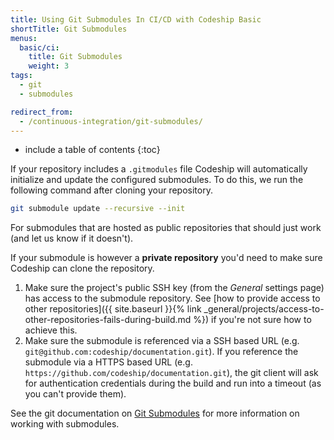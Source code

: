 ```yaml
---
title: Using Git Submodules In CI/CD with Codeship Basic
shortTitle: Git Submodules
menus:
  basic/ci:
    title: Git Submodules
    weight: 3
tags:
  - git
  - submodules

redirect_from:
  - /continuous-integration/git-submodules/
---
```


* include a table of contents
{:toc}

If your repository includes a `.gitmodules` file Codeship will automatically initialize and update the configured submodules. To do this, we run the following command after cloning your repository.

```bash
git submodule update --recursive --init
```

For submodules that are hosted as public repositories that should just work (and let us know if it doesn't).

If your submodule is however a **private repository** you'd need to make sure Codeship can clone the repository.

1. Make sure the project's public SSH key (from the _General_ settings page) has access to the submodule repository. See [how to provide access to other repositories]({{ site.baseurl }}{% link _general/projects/access-to-other-repositories-fails-during-build.md %}) if you're not sure how to achieve this.
2. Make sure the submodule is referenced via a SSH based URL (e.g. `git@github.com:codeship/documentation.git`). If you reference the submodule via a HTTPS based URL (e.g. `https://github.com/codeship/documentation.git`), the git client will ask for authentication credentials during the build and run into a timeout (as you can't provide them).

See the git documentation on [Git Submodules](https://git-scm.com/book/en/v2/Git-Tools-Submodules) for more information on working with submodules.
